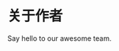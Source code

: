 <script setup>
import { VPTeamMembers } from 'vitepress/theme'

const members = [
  {
    avatar: 'https://www.github.com/Jlnvv-tom.png',
    name: 'Wujihuan',
    title: 'Creator',
    links: [
      { icon: 'github', link: 'https://github.com/Jlnvv-tom' },
      { icon: 'twitter', link: 'https://x.com/wjh87851743' }
    ]
  },
  
]
</script>

# 关于作者

Say hello to our awesome team.

<VPTeamMembers size="small" :members="members" />
